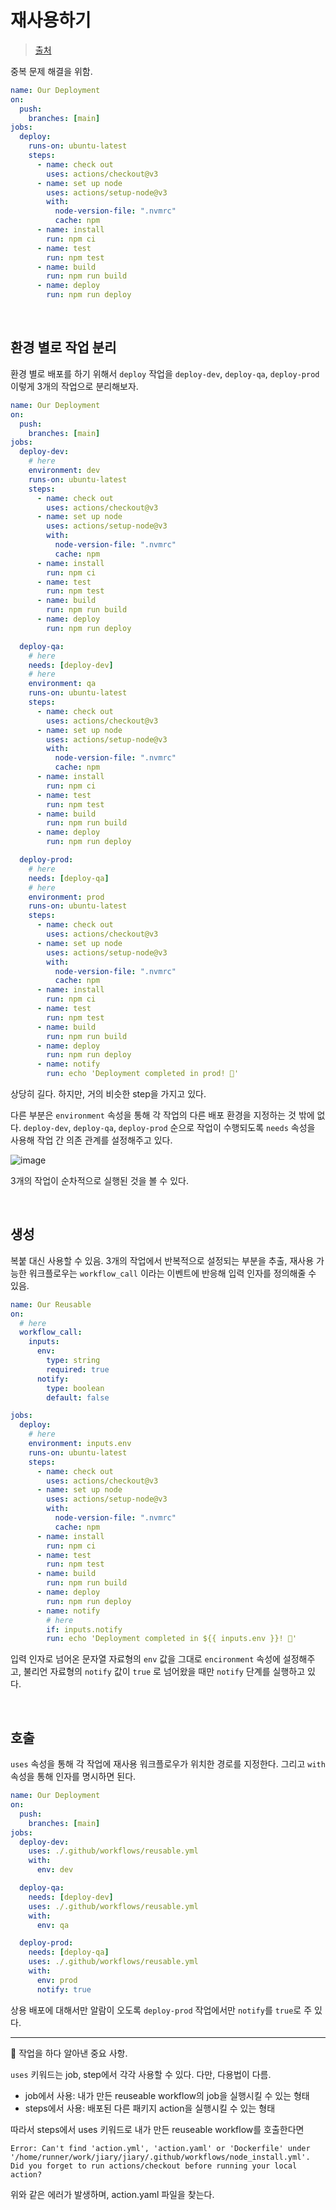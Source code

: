 # 재사용하기

> [출처](https://www.daleseo.com/github-actions-reusable-workflows/)

중복 문제 해결을 위함.

```yaml
name: Our Deployment
on:
  push:
    branches: [main]
jobs:
  deploy:
    runs-on: ubuntu-latest
    steps:
      - name: check out
        uses: actions/checkout@v3
      - name: set up node
        uses: actions/setup-node@v3
        with:
          node-version-file: ".nvmrc"
          cache: npm
      - name: install
        run: npm ci
      - name: test
        run: npm test
      - name: build
        run: npm run build
      - name: deploy
        run: npm run deploy
```

<br/>

## 환경 별로 작업 분리

환경 별로 배포를 하기 위해서 `deploy` 작업을 `deploy-dev`, `deploy-qa`, `deploy-prod` 이렇게 3개의 작업으로 분리해보자.

```yaml
name: Our Deployment
on:
  push:
    branches: [main]
jobs:
  deploy-dev:
    # here
    environment: dev
    runs-on: ubuntu-latest
    steps:
      - name: check out
        uses: actions/checkout@v3
      - name: set up node
        uses: actions/setup-node@v3
        with:
          node-version-file: ".nvmrc"
          cache: npm
      - name: install
        run: npm ci
      - name: test
        run: npm test
      - name: build
        run: npm run build
      - name: deploy
        run: npm run deploy

  deploy-qa:
    # here
    needs: [deploy-dev]
    # here
    environment: qa
    runs-on: ubuntu-latest
    steps:
      - name: check out
        uses: actions/checkout@v3
      - name: set up node
        uses: actions/setup-node@v3
        with:
          node-version-file: ".nvmrc"
          cache: npm
      - name: install
        run: npm ci
      - name: test
        run: npm test
      - name: build
        run: npm run build
      - name: deploy
        run: npm run deploy

  deploy-prod:
    # here
    needs: [deploy-qa]
    # here
    environment: prod
    runs-on: ubuntu-latest
    steps:
      - name: check out
        uses: actions/checkout@v3
      - name: set up node
        uses: actions/setup-node@v3
        with:
          node-version-file: ".nvmrc"
          cache: npm
      - name: install
        run: npm ci
      - name: test
        run: npm test
      - name: build
        run: npm run build
      - name: deploy
        run: npm run deploy
      - name: notify
        run: echo 'Deployment completed in prod! 🎉'
```

상당히 길다. 하지만, 거의 비슷한 step을 가지고 있다.

다른 부분은 `environment` 속성을 통해 각 작업의 다른 배포 환경을 지정하는 것 밖에 없다. `deploy-dev`, `deploy-qa`, `deploy-prod` 순으로 작업이 수행되도록 `needs` 속성을 사용해 작업 간 의존 관계를 설정해주고 있다.

![image](https://github.com/pozafly/TIL/assets/59427983/1d0780af-1348-459c-b375-f58b1f5120a5)

3개의 작업이 순차적으로 실행된 것을 볼 수 있다.

<br/>

## 생성

복붙 대신 사용할 수 있음. 3개의 작업에서 반복적으로 설정되는 부분을 추출, 재사용 가능한 워크플로우는 `workflow_call` 이라는 이벤트에 반응해 입력 인자를 정의해줄 수 있음.

```yaml
name: Our Reusable
on:
  # here
  workflow_call:
    inputs:
      env:
        type: string
        required: true
      notify:
        type: boolean
        default: false

jobs:
  deploy:
    # here
    environment: inputs.env
    runs-on: ubuntu-latest
    steps:
      - name: check out
        uses: actions/checkout@v3
      - name: set up node
        uses: actions/setup-node@v3
        with:
          node-version-file: ".nvmrc"
          cache: npm
      - name: install
        run: npm ci
      - name: test
        run: npm test
      - name: build
        run: npm run build
      - name: deploy
        run: npm run deploy
      - name: notify
        # here
        if: inputs.notify
        run: echo 'Deployment completed in ${{ inputs.env }}! 🎉'
```

입력 인자로 넘어온 문자열 자료형의 `env` 값을 그대로 `encironment` 속성에 설정해주고, 불리언 자료형의 `notify` 값이 `true` 로 넘어왔을 때만 `notify` 단계를 실행하고 있다.

<br/>

## 호출

`uses` 속성을 통해 각 작업에 재사용 워크플로우가 위치한 경로를 지정한다. 그리고 `with` 속성을 통해 인자를 명시하면 된다.

```yaml
name: Our Deployment
on:
  push:
    branches: [main]
jobs:
  deploy-dev:
    uses: ./.github/workflows/reusable.yml
    with:
      env: dev

  deploy-qa:
    needs: [deploy-dev]
    uses: ./.github/workflows/reusable.yml
    with:
      env: qa

  deploy-prod:
    needs: [deploy-qa]
    uses: ./.github/workflows/reusable.yml
    with:
      env: prod
      notify: true
```

상용 배포에 대해서만 알람이 오도록 `deploy-prod` 작업에서만 `notify`를 `true`로 주 있다.

---

📌 작업을 하다 알아낸 중요 사항.

`uses` 키워드는 job, step에서 각각 사용할 수 있다. 다만, 다용법이 다름.

- job에서 사용: 내가 만든 reuseable workflow의 job을 실행시킬 수 있는 형태
- steps에서 사용: 배포된 다른 패키지 action을 실행시킬 수 있는 형태

따라서 steps에서 uses 키워드로 내가 만든 reuseable workflow를 호출한다면

```
Error: Can't find 'action.yml', 'action.yaml' or 'Dockerfile' under '/home/runner/work/jiary/jiary/.github/workflows/node_install.yml'. Did you forget to run actions/checkout before running your local action?
```

위와 같은 에러가 발생하며, action.yaml 파일을 찾는다.
